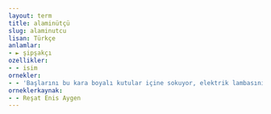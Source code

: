 ```yaml
---
layout: term
title: alaminütçü
slug: alaminutcu
lisan: Türkçe
anlamlar:
- ► şipşakçı
ozellikler:
- - isim
ornekler:
- - 'Başlarını bu kara boyalı kutular içine sokuyor, elektrik lambasının kamaştırıcı ışığında ilaç ampullerini teker teker gözden geçiriyordular: Alaminütçü sokak fotoğrafçıları objektifi ayarlamak için siyah bez altına nasıl girerse...'
orneklerkaynak:
- - Reşat Enis Aygen
---
```

